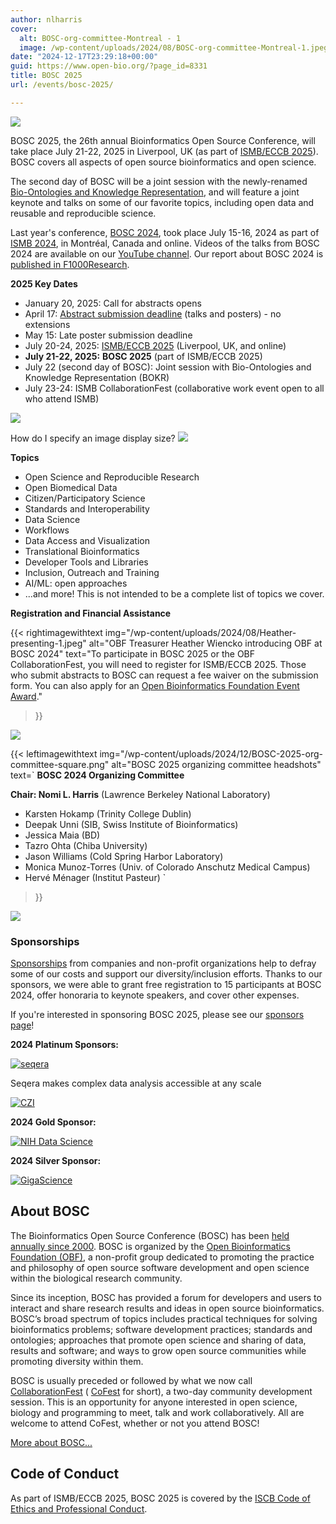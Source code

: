 ```yaml
---
author: nlharris
cover:
  alt: BOSC-org-committee-Montreal - 1
  image: /wp-content/uploads/2024/08/BOSC-org-committee-Montreal-1.jpeg
date: "2024-12-17T23:29:18+00:00"
guid: https://www.open-bio.org/?page_id=8331
title: BOSC 2025
url: /events/bosc-2025/

---
```

![](/wp-content/uploads/2024/12/BOSC-audience-with-Jessica-1.jpeg)


BOSC 2025, the 26th annual Bioinformatics Open Source Conference, will take place July 21-22, 2025 in Liverpool, UK (as part of [ISMB/ECCB 2025](https://www.iscb.org/ismbeccb2025/home)). BOSC covers all aspects of open source bioinformatics and open science.

The second day of BOSC will be a joint session with the newly-renamed
[Bio-Ontologies and Knowledge Representation](https://www.bio-ontologies.org.uk/2025-meeting), and will feature a joint keynote and talks on some of our favorite topics, including open data and reusable and reproducible science.

Last year's conference, [BOSC 2024](events/bosc-2024), took place July 15-16, 2024 as part of [ISMB 2024](https://www.iscb.org/ismb2024/), in Montréal, Canada and online.
Videos of the talks from BOSC 2024 are available on our [YouTube channel](https://www.youtube.com/@OBFBOSC/).
Our report about BOSC 2024 is [published in F1000Research](https://f1000research.com/articles/13-1100).

**2025 Key Dates**

- January 20, 2025: Call for abstracts opens
- April 17: [Abstract submission deadline](/events/bosc-2025/submit/) (talks and posters) - no extensions
- May 15: Late poster submission deadline
- July 20-24, 2025: [ISMB/ECCB 2025](https://www.iscb.org/ismbeccb2025/home) (Liverpool, UK, and online)
- **July 21-22, 2025:** **BOSC 2025** (part of ISMB/ECCB 2025)
- July 22 (second day of BOSC): Joint session with Bio-Ontologies and Knowledge Representation (BOKR)
- July 23-24: ISMB CollaborationFest (collaborative work event open to all who attend ISMB)

![](/wp-content/uploads/2024/12/Jason-at-podium-cropped-1.jpeg)

How do I specify an image display size?
![](/wp-content/uploads/2024/08/Beatrice-Mihalache-with-BOSC-poster.jpg)

**Topics**

- Open Science and Reproducible Research
- Open Biomedical Data
- Citizen/Participatory Science
- Standards and Interoperability
- Data Science
- Workflows
- Data Access and Visualization
- Translational Bioinformatics
- Developer Tools and Libraries
- Inclusion, Outreach and Training
- AI/ML: open approaches
- ...and more! This is not intended to be a complete list of topics we cover.

**Registration and Financial Assistance**

{{< rightimagewithtext
    img="/wp-content/uploads/2024/08/Heather-presenting-1.jpeg" 
    alt="OBF Treasurer Heather Wiencko introducing OBF at BOSC 2024"
    text="To participate in BOSC 2025 or the OBF CollaborationFest, you will need to register for ISMB/ECCB 2025. Those who submit abstracts to BOSC can request a fee waiver on the submission form. You can also apply for an [Open Bioinformatics Foundation Event Award](/event-awards/)."
>}}


![](/wp-content/uploads/2024/08/Panel-only-1.jpeg)

{{< leftimagewithtext
    img="/wp-content/uploads/2024/12/BOSC-2025-org-committee-square.png" 
    alt="BOSC 2025 organizing committee headshots"
    text=`
**BOSC 2024 Organizing Committee**

**Chair: Nomi L. Harris** (Lawrence Berkeley National Laboratory)

- Karsten Hokamp (Trinity College Dublin)
- Deepak Unni (SIB, Swiss Institute of Bioinformatics)
- Jessica Maia (BD)
- Tazro Ohta (Chiba University)
- Jason Williams (Cold Spring Harbor Laboratory)
- Monica Munoz-Torres (Univ. of Colorado Anschutz Medical Campus)
- Hervé Ménager (Institut Pasteur)
`
>}}

![](/wp-content/uploads/2024/08/Larry-and-Melanie-in-BOSC-audience-1.jpeg)

### Sponsorships

[Sponsorships](/events/bosc/sponsors/) from companies and non-profit organizations help to defray some of our costs and support our diversity/inclusion efforts. Thanks to our sponsors, we were able to grant free registration to 15 participants at BOSC 2024, offer honoraria to keynote speakers, and cover other expenses.

If you're interested in sponsoring BOSC 2025, please see our [sponsors page](/events/bosc/sponsors/)!


**2024 Platinum Sponsors:**

[![seqera](/wp-content/uploads/2024/04/Logo_Seqera-Color.png)](https://seqera.io/)

Seqera makes complex data analysis accessible at any scale  

[![CZI](/wp-content/uploads/2021/06/CZI_Logotype_RGB.jpg)](https://chanzuckerberg.com/science)

**2024 Gold Sponsor:**

[![NIH Data Science](/wp-content/uploads/2024/04/NIH-ODSS_Horizontal_1Color-653.jpg)](https://datascience.nih.gov/)


**2024 Silver Sponsor:**

[![GigaScience](/wp-content/uploads/2019/05/Gigascience.png)](https://academic.oup.com/gigascience)

## About BOSC

The Bioinformatics Open Source Conference (BOSC) has been [held annually since 2000](/events/bosc/about/). BOSC is organized by the [Open Bioinformatics Foundation (OBF)](/wiki/Main_Page), a non-profit group dedicated to promoting the practice and philosophy of open source software development and open science within the biological research community.

Since its inception, BOSC has provided a forum for developers and users to interact and share research results and ideas in open source bioinformatics. BOSC’s broad spectrum of topics includes practical techniques for solving bioinformatics problems; software development practices; standards and ontologies; approaches that promote open science and sharing of data, results and software; and ways to grow open source communities while promoting diversity within them.

BOSC is usually preceded or followed by what we now call [CollaborationFest](/events/bosc-2024/obf-bosc-collaborationfest-2024/) ( [CoFest](/events/bosc-2024/obf-bosc-collaborationfest-2024/) for short), a two-day community development session. This is an opportunity for anyone interested in open science, biology and programming to meet, talk and work collaboratively. All are welcome to attend CoFest, whether or not you attend BOSC!

[More about BOSC...](/events/bosc/about/)

## Code of Conduct

As part of ISMB/ECCB 2025, BOSC 2025 is covered by the [ISCB Code of Ethics and Professional Conduct](https://www.iscb.org/iscb-policy-statements/iscb-code-of-ethics-and-professional-conduct).
